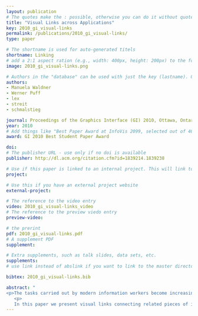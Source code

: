 ```yaml
---
layout: publication
# The quotes make the : possible, otherwise you can do it without quotes
title: "Visual Links across Applications"
key: 2010_gi_visual-links
permalink: /publications/2010_gi_visual-links/
type: paper

# The shortname is used for auto-generated titels
shortname: Linking
# add a 2:1 aspect ration (e.g., width: 400px, height: 200px) to the folder /assets/images/papers/
image: 2010_gi_visual-links.png

# Authors in the "database" can be used with just the key (lastname). Others can be written properly.
authors:
- Manuela Waldner
- Werner Puff
- lex
- streit
- schmalstieg

journal: Proceedings of the Graphics Interface (GI) 2010, Ottawa, Ontario, Canada
year: 2010
# Add things like "Best Paper Award at InfoVis 2099, selected out of 4000 submissions" 
award: GI 2010 Best Student Paper Award

doi:
# The publisher URL - use only if no doi is available
publisher: http://dl.acm.org/citation.cfm?id=1839214.1839238

# Use if this paper is linked to an internal project. This will link to the project site
project:

# Use this if you have an external project website 
external-project: 

# The reference to the video entry
video: 2010_gi_visual-links_video
# The reference to the preview viedo entry 
preview-video:

# the prerint
pdf: 2010_gi_visual-links.pdf
# A supplement PDF
supplement: 

# Extra supplements, such as talk slides, data sets, etc. 
supplements:
# use link instead of abslink if you want to link to the master directory

bibtex: 2010_gi_visual-links.bib

abstract: "
<p>The tasks carried out by modern information workers become increasingly complex and time-consuming. They often require to evaluate, interpret, and compare information from different sources presented in multiple application windows. With large, high resolution displays, multiple application windows can be arranged in a way so that a large amount of information is visible simultaneously. However, individual application windows' contents and visual representations are isolated and relations between information items contained in these windows are not explicit. Thus, relating and comparing information across applications has to be executed manually by the user, which is a tedious and error-prone task.</p>
   <p>
   In this paper we present visual links connecting related pieces of information across application windows and thereby guiding the user's attention to relevant information. Applications are coordinated by a management application accessible via a light-weight interface. User selections are synchronized across registered applications and visual links are rendered on top of the desktop content by a window manager. Initial user feedback was very positive and indicates that visual links improve task efficiency when analyzing information from multiple sources.</p>"
---
```

